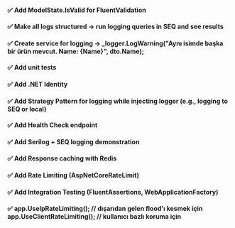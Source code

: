 #### ✅ Add ModelState.IsValid for FluentValidation

####

#### ✅ Make all logs structured → run logging queries in SEQ and see results

####

#### ✅ Create service for logging → \_logger.LogWarning("Aynı isimde başka bir ürün mevcut. Name: {Name}", dto.Name);

####

#### ✅ Add unit tests

####

#### ✅ Add .NET Identity

####

#### ✅ Add Strategy Pattern for logging while injecting logger (e.g., logging to SEQ or local)

####

#### ✅ Add Health Check endpoint

####

#### ✅ Add Serilog + SEQ logging demonstration

####

#### ✅ Add Response caching with Redis

####

#### ✅ Add Rate Limiting (AspNetCoreRateLimit)

#### ✅ Add Integration Testing (FluentAssertions, WebApplicationFactory)

#### ✅ app.UseIpRateLimiting(); // dışarıdan gelen flood'ı kesmek için app.UseClientRateLimiting(); // kullanıcı bazlı koruma için

